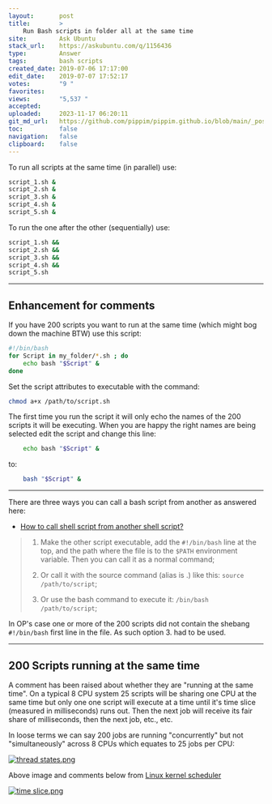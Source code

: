 ```yaml
---
layout:       post
title:        >
    Run Bash scripts in folder all at the same time
site:         Ask Ubuntu
stack_url:    https://askubuntu.com/q/1156436
type:         Answer
tags:         bash scripts
created_date: 2019-07-06 17:17:00
edit_date:    2019-07-07 17:52:17
votes:        "9 "
favorites:    
views:        "5,537 "
accepted:     
uploaded:     2023-11-17 06:20:11
git_md_url:   https://github.com/pippim/pippim.github.io/blob/main/_posts/2019/2019-07-06-Run-Bash-scripts-in-folder-all-at-the-same-time.md
toc:          false
navigation:   false
clipboard:    false
---
```




To run all scripts at the same time (in parallel) use:

``` bash
script_1.sh &
script_2.sh &
script_3.sh &
script_4.sh &
script_5.sh &
```

To run the one after the other (sequentially) use:

``` bash
script_1.sh &&
script_2.sh &&
script_3.sh &&
script_4.sh &&
script_5.sh
```


----------

## Enhancement for comments

If you have 200 scripts you want to run at the same time (which might bog down the machine BTW) use this script:

``` bash
#!/bin/bash
for Script in my_folder/*.sh ; do
    echo bash "$Script" &
done
```

Set the script attributes to executable with the command:

``` bash
chmod a+x /path/to/script.sh
```

The first time you run the script it will only echo the names of the 200 scripts it will be executing. When you are happy the right names are being selected edit the script and change this line:

``` bash
    echo bash "$Script" &
```
to:

``` bash
    bash "$Script" &
```


----------

There are three ways you can call a bash script from another as answered here:

- [How to call shell script from another shell script?][1]

> 1.    Make the other script executable, add the `#!/bin/bash` line at the top, and the path where the file is to the `$PATH` environment  
> variable. Then you can call it as a normal command;  
>   
> 2.    Or call it with the source command (alias is .) like this: `source /path/to/script`;  
>   
> 3.    Or use the bash command to execute it: `/bin/bash /path/to/script`;  

In OP's case one or more of the 200 scripts did not contain the shebang `#!/bin/bash` first line in the file. As such option 3. had to be used.


----------

## 200 Scripts running at the same time

A comment has been raised about whether they are "running at the same time". On a typical 8 CPU system 25 scripts will be sharing one CPU at the same time but only one one script will execute at a time until it's time slice (measured in milliseconds) runs out. Then the next job will receive its fair share of milliseconds, then the next job, etc., etc. 

In loose terms we can say 200 jobs are running "concurrently" but not "simultaneously" across 8 CPUs which equates to 25 jobs per CPU:

[![thread states.png][2]][2]

Above image and comments below from [Linux kernel scheduler][3]

[![time slice.png][4]][4]


  [1]: https://stackoverflow.com/questions/8352851/how-to-call-shell-script-from-another-shell-script
  [2]: https://i.stack.imgur.com/O6wUu.png
  [3]: https://helix979.github.io/jkoo/post/os-scheduler/
  [4]: https://i.stack.imgur.com/BKbj0.png
